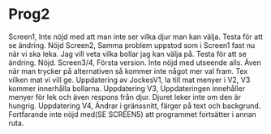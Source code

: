 # Prog2
Screen1, Inte nöjd med att man inte ser vilka djur man kan välja. Testa för att se ändring. Nöjd
Screen2, Samma problem uppstod som i Screen1 fast nu när vi ska leka. Jag vill veta vilka bollar jag kan välja på. Testa för att se ändring. Nöjd.
Screen3/4, Första version. Inte nöjd med utseende alls. Även när man trycker på alternativen så kommer inte något mer val fram. Tex vilken mat vi vill ge.
Uppdatering av JockesV1, la till mat menyer i V2, V3 kommer innerhålla bollarna.
Uppdatering V3, Uppdateringen innehåller menyer för lek och även respons från djur. Djuret leker inte om den är hungrig.
Uppdatering V4, Ändrar i gränssnitt, färger på text och backgrund. Fortfarande inte nöjd med(SE SCREEN5) att programmet fortsätter i annan ruta.